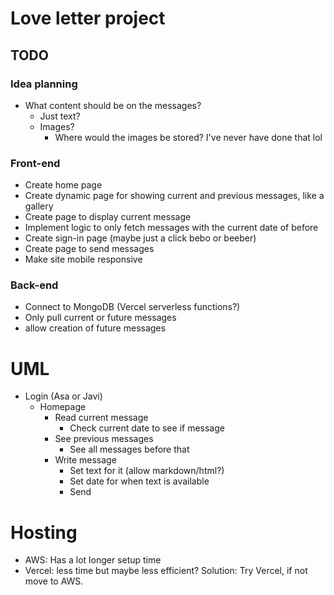 # Love letter project
## TODO 
### Idea planning
- What content should be on the messages?
  - Just text?
  - Images?
    - Where would the images be stored? I've never have done that lol


### Front-end
- Create home page
- Create dynamic page for showing current and previous messages, like a gallery
- Create page to display current message
- Implement logic to only fetch messages with the current date of before
- Create sign-in page (maybe just a click bebo or beeber)
- Create page to send messages
- Make site mobile responsive

### Back-end
- Connect to MongoDB (Vercel serverless functions?)
- Only pull current or future messages
- allow creation of future messages



# UML

- Login (Asa or Javi)
  - Homepage
    - Read current message
      - Check current date to see if message
    - See previous messages
      - See all messages before that
    - Write message
      - Set text for it (allow markdown/html?)
      - Set date for when text is available
      - Send

# Hosting
- AWS: Has a lot longer setup time
- Vercel: less time but maybe less efficient?
Solution: Try Vercel, if not move to AWS.